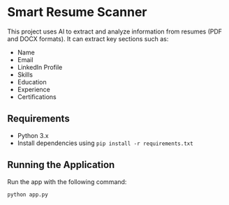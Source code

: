 # Smart Resume Scanner

This project uses AI to extract and analyze information from resumes (PDF and DOCX formats). It can extract key sections such as:

- Name
- Email
- LinkedIn Profile
- Skills
- Education
- Experience
- Certifications

## Requirements

- Python 3.x
- Install dependencies using `pip install -r requirements.txt`

## Running the Application

Run the app with the following command:

```bash
python app.py
